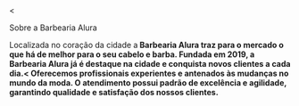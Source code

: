 <!D0CTYPE html>
<html lang="pt-br">
    <meta charset="UTF-8">
    <title>barbearia alura</title>
<


Sobre a Barbearia Alura

<p>Localizada no coração da cidade a<strong> Barbearia Alura</strog> traz para o mercado o que há de melhor para o seu cabelo e barba. Fundada em 2019, a Barbearia Alura já é destaque na cidade e conquista novos clientes a cada dia.<
<nossa missão é: "Proporcionar auto-estima e qualidade de vida aos clientes".

Oferecemos profissionais experientes e antenados às mudanças no mundo da moda. O atendimento possui padrão de excelência e agilidade, garantindo qualidade e satisfação dos nossos clientes.



   <tag>
